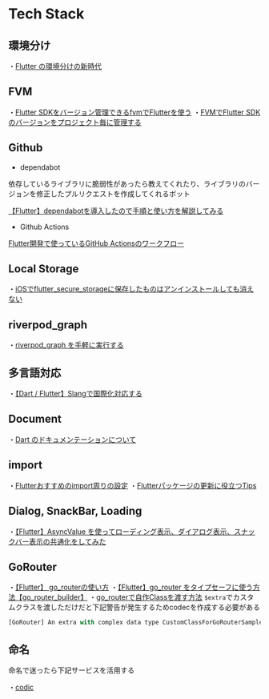 # Tech Stack

## 環境分け
・[Flutter の環境分けの新時代](https://zenn.dev/blendthink/articles/392607db0a65dd)

## FVM

・[Flutter SDKをバージョン管理できるfvmでFlutterを使う](https://zenn.dev/welchi/articles/d8f120adeebc7a85ed17)
・[FVMでFlutter SDKのバージョンをプロジェクト毎に管理する](https://zenn.dev/altiveinc/articles/flutter-version-management)

## Github
- dependabot

依存しているライブラリに脆弱性があったら教えてくれたり、ライブラリのバージョンを修正したプルリクエストを作成してくれるボット

[【Flutter】dependabotを導入したので手順と使い方を解説してみる](https://blog.dalt.me/3354)

- Github Actions

[Flutter開発で使っているGitHub Actionsのワークフロー](https://zenn.dev/yorifuji/articles/flutter-github-actions-template)

## Local Storage
・[iOSでflutter_secure_storageに保存したものはアンインストールしても消えない](https://zenn.dev/beeeyan/articles/3f338941b45197)

## riverpod_graph
・[riverpod_graph を手軽に実行する](https://zenn.dev/noboru_i/articles/ea02828f33deaa)

## 多言語対応
・[【Dart / Flutter】Slangで国際化対応する](https://zenn.dev/altiveinc/articles/88b2a67058cbcf)

## Document
・[Dart のドキュメンテーションについて](https://zenn.dev/team_soda/articles/dart-documentation)

## import
・[Flutterおすすめのimport周りの設定](https://zenn.dev/k9i/articles/34dab7d09b29a1#import_sorter%E3%81%AF%E4%BD%BF%E3%82%8F%E3%81%AA%E3%81%84)
・[Flutterパッケージの更新に役立つTips](https://zenn.dev/k9i/articles/ffa716e272afaa)

## Dialog, SnackBar, Loading
・[【Flutter】AsyncValue を使ってローディング表示、ダイアログ表示、スナックバー表示の共通化をしてみた](https://zenn.dev/flutteruniv_dev/articles/20221214-090833-flutter-async-value)

## GoRouter
・[【Flutter】 go_routerの使い方](https://zenn.dev/channel/articles/af4ffd813b1424)
・[【Flutter】go_router をタイプセーフに使う方法【go_router_builder】](https://zenn.dev/flutteruniv_dev/articles/20220801-135028-flutter-go-router-builder)
・[go_routerで自作Classを渡す方法](https://zenn.dev/minma/articles/2b6510c899be6d)
`$extra`でカスタムクラスを渡しただけだと下記警告が発生するためcodecを作成する必要がある

```dart
[GoRouter] An extra with complex data type CustomClassForGoRouterSample is provided without a codec. Consider provide a codec to GoRouter to prevent extra being dropped during serialization.
```

## 命名

命名で迷ったら下記サービスを活用する

・[codic](https://codic.jp/)
